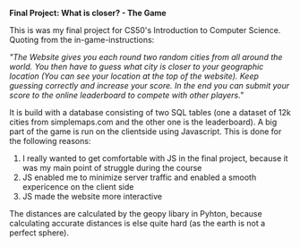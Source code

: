 **Final Project: What is closer? - The Game**

This is was my final project for CS50's Introduction to Computer Science. Quoting from the in-game-instructions:

_"The Website gives you each round two random cities from all around the world. You then have to guess what city is closer to your geographic location
(You can see your location at the top of the website). Keep guessing correctly and increase your score. In the end you can submit your score to the online 
leaderboard to compete with other players."_

It is build with a database consisting of two SQL tables (one a dataset of 12k cities from simplemaps.com and the other one is the leaderboard).
A big part of the game is run on the clientside using Javascript. This is done for the following reasons:
1. I really wanted to get comfortable with JS in the final project, because it was my main point of struggle during the course
2. JS enabled me to minimize server traffic and enabled a smooth expericence on the client side
3. JS made the website more interactive

The distances are calculated by the geopy libary in Pyhton, because calculating accurate distances is else quite hard (as the earth is not a perfect sphere).
